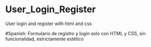 # User_Login_Register
User login and register with html and css


#Spanish: Formulario de registro y login solo con HTML y CSS, sin funcionalidad, estrictamente estético
